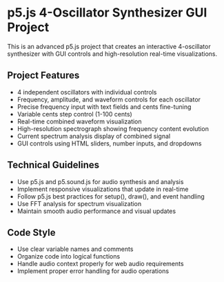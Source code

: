 <!-- Use this file to provide workspace-specific custom instructions to Copilot. For more details, visit https://code.visualstudio.com/docs/copilot/copilot-customization#_use-a-githubcopilotinstructionsmd-file -->

# p5.js 4-Oscillator Synthesizer GUI Project

This is an advanced p5.js project that creates an interactive 4-oscillator synthesizer with GUI controls and high-resolution real-time visualizations.

## Project Features
- 4 independent oscillators with individual controls
- Frequency, amplitude, and waveform controls for each oscillator
- Precise frequency input with text fields and cents fine-tuning
- Variable cents step control (1-100 cents)
- Real-time combined waveform visualization
- High-resolution spectrograph showing frequency content evolution
- Current spectrum analysis display of combined signal
- GUI controls using HTML sliders, number inputs, and dropdowns

## Technical Guidelines
- Use p5.js and p5.sound.js for audio synthesis and analysis
- Implement responsive visualizations that update in real-time
- Follow p5.js best practices for setup(), draw(), and event handling
- Use FFT analysis for spectrum visualization
- Maintain smooth audio performance and visual updates

## Code Style
- Use clear variable names and comments
- Organize code into logical functions
- Handle audio context properly for web audio requirements
- Implement proper error handling for audio operations
